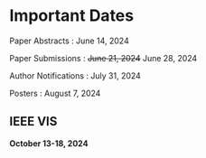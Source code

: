 # Important Dates

Paper Abstracts
: June 14, 2024

Paper Submissions
: <del>June 21, 2024</del> June 28, 2024

Author Notifications
: July 31, 2024

Posters
: August 7, 2024

## IEEE VIS

**October 13-18, 2024**

